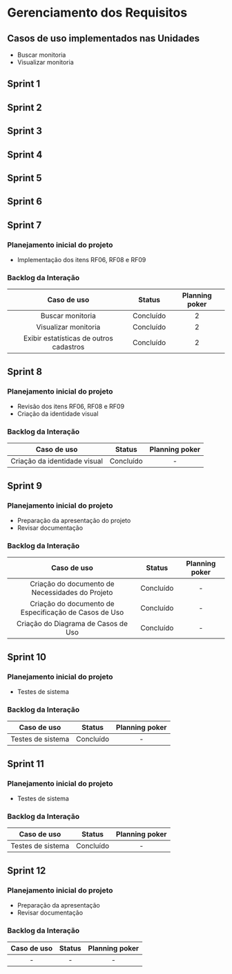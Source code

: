 # Gerenciamento dos Requisitos

## Casos de uso implementados nas Unidades
- Buscar monitoria
- Visualizar monitoria

## Sprint 1

## Sprint 2

## Sprint 3

## Sprint 4

## Sprint 5

## Sprint 6

## Sprint 7

### Planejamento inicial do projeto
- Implementação dos itens RF06, RF08 e RF09

### Backlog da Interação
|Caso de uso|Status|Planning poker|
|:--:|:--:|:--:|
| Buscar monitoria | Concluído | 2 |
| Visualizar monitoria | Concluído | 2 |
| Exibir estatísticas de outros cadastros | Concluído | 2 |

## Sprint 8
### Planejamento inicial do projeto
- Revisão dos itens RF06, RF08 e RF09
- Criação da identidade visual

### Backlog da Interação
|Caso de uso|Status|Planning poker|
|:--:|:--:|:--:|
| Criação da identidade visual | Concluído | - |

## Sprint 9
### Planejamento inicial do projeto
- Preparação da apresentação do
projeto
- Revisar documentação

### Backlog da Interação
|Caso de uso|Status|Planning poker|
|:--:|:--:|:--:|
| Criação do documento de Necessidades do Projeto | Concluído | - |
| Criação do documento de Especificação de Casos de Uso | Concluído | - |
| Criação do Diagrama de Casos de Uso | Concluído | - |

## Sprint 10
### Planejamento inicial do projeto
- Testes de sistema

### Backlog da Interação
|Caso de uso|Status|Planning poker|
|:--:|:--:|:--:|
| Testes de sistema | Concluído | - |

## Sprint 11
### Planejamento inicial do projeto
- Testes de sistema

### Backlog da Interação
|Caso de uso|Status|Planning poker|
|:--:|:--:|:--:|
| Testes de sistema | Concluído | - |

## Sprint 12
### Planejamento inicial do projeto
- Preparação da apresentação
- Revisar documentação

### Backlog da Interação
|Caso de uso|Status|Planning poker|
|:--:|:--:|:--:|
| - | - | - |